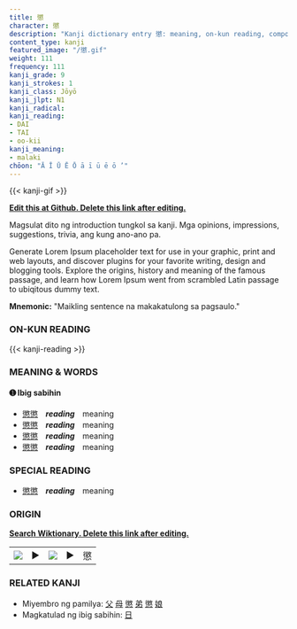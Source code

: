 ```yaml
---
title: 懲
character: 懲
description: "Kanji dictionary entry 懲: meaning, on-kun reading, compounds, origin, related kanji"
content_type: kanji
featured_image: "/懲.gif"
weight: 111
frequency: 111
kanji_grade: 9
kanji_strokes: 1
kanji_class: Jōyō
kanji_jlpt: N1
kanji_radical: 
kanji_reading: 
- DAI
- TAI
- oo-kii
kanji_meaning:
- malaki
chōon: "Ā Ī Ū Ē Ō ā ī ū ē ō ’"
---
```

[//]: # (Don't edit the line below. Kanji animated GIF code is automatically generated.)
{{< kanji-gif >}}

[//]: # (Edit below this line.)

**[Edit this at Github. Delete this link after editing.](https://github.com/tim0g/tim/tree/main/content/kanji/懲/index.md)**

Magsulat dito ng introduction tungkol sa kanji. Mga opinions, impressions, suggestions, trivia, ang kung ano-ano pa.

Generate Lorem Ipsum placeholder text for use in your graphic, print and web layouts, and discover plugins for your favorite writing, design and blogging tools. Explore the origins, history and meaning of the famous passage, and learn how Lorem Ipsum went from scrambled Latin passage to ubiqitous dummy text.
 
**Mnemonic:** "Maikling sentence na makakatulong sa pagsaulo."

### ON-KUN READING

[//]: # (Don't edit the line below. ON-KUN READING code is automatically generated.)
{{< kanji-reading >}}

### MEANING & WORDS

#### ➊ **Ibig sabihin**
  - [懲](../懲)[懲](../懲)　***reading***　meaning
  - [懲](../懲)[懲](../懲)　***reading***　meaning
  - [懲](../懲)[懲](../懲)　***reading***　meaning
  - [懲](../懲)[懲](../懲)　***reading***　meaning

### SPECIAL READING
  - [懲](../懲)[懲](../懲)　***reading***　meaning

### ORIGIN

**[Search Wiktionary. Delete this link after editing.](https://wiktionary.org/wiki/懲)**
<table class="kanji-table"><tr><td>
<img src="60px-懲-bronze.svg.png">
</td><td>▶</td><td>
<img src="60px-懲-oracle.svg.png">
</td><td>▶</td>
<td class="kanji-origin">懲</td>
</tr></table>

### RELATED KANJI
- Miyembro ng pamilya: [父](../父) [母](../母) [懲](../懲) [弟](../弟) [懲](../懲) [娘](../娘)
- Magkatulad ng ibig sabihin: [日](../日)
